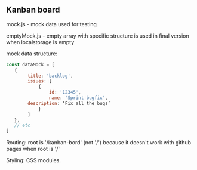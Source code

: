 ## **Kanban board**

mock.js - mock data used for testing

emptyMock.js - empty array with specific structure is used in final version when localstorage is empty

mock data structure:
```javascript
const dataMock = [
   {
        title: 'backlog',
        issues: [
            {
                id: '12345',
                name: 'Sprint bugfix',
	    description: ‘Fix all the bugs’
            }
        ]
   },
   // etc
]
```

Routing: 
root is '/kanban-bord' (not '/') because it doesn't work with github pages when root is '/'

Styling: CSS modules.
